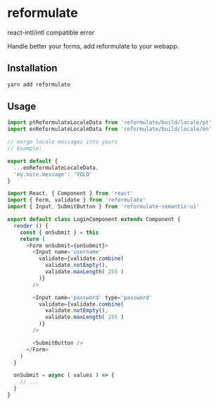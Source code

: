 # reformulate
react-intl/intl compatible error

Handle better your forms, add reformulate to your webapp.

## Installation
```bash
yarn add reformulate
```

## Usage

```javascript
import ptReformulateLocaleData from 'reformulate/build/locale/pt'
import enReformulateLocaleData from 'reformulate/build/locale/en'

// merge locale messages into yours
// Example:

export default {
  ...enReformulateLocaleData,
  'my.nice.message': 'YOLO'
}
```

```javascript
import React, { Component } from 'react'
import { Form, validate } from 'reformulate'
import { Input, SubmitButton } from 'reformulate-semantic-ui'

export default class LoginComponent extends Component {
  render () {
    const { onSubmit } = this
    return (
      <Form onSubmit={onSubmit}>
        <Input name='username'
          validate={validate.combine(
            validate.notEmpty(),
            validate.maxLength( 255 )
          )}
        />

        <Input name='password' type='password'
          validate={validate.combine(
            validate.notEmpty(),
            validate.maxLength( 255 )
          )}
        />

        <SubmitButton />
      </Form>
    )
  }

  onSubmit = async ( values ) => {
    // ...
  }
}

```
